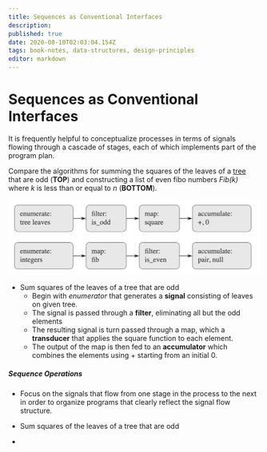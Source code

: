 ```yaml
---
title: Sequences as Conventional Interfaces
description: 
published: true
date: 2020-08-10T02:03:04.154Z
tags: book-notes, data-structures, design-principles
editor: markdown
---
```


# Sequences as Conventional Interfaces

It is frequently helpful to conceptualize processes in terms of signals flowing through a cascade of stages, each of which implements part of the program plan. 

Compare the algorithms for summing the squares of the leaves of a  [tree](/computer-science/trees) that are odd (**TOP**) and constructing a list of even fibo numbers *Fib(k)* where *k* is less than or equal to *n* (**BOTTOM**).

![signalflowalgorithm.png](/signalflowalgorithm.png)

* Sum squares of the leaves of a tree that are odd
	* Begin with *enumerator* that generates a **signal** consisting of leaves on given tree.
  * The signal is passed through a **filter**, eliminating all but the odd elements
  * The resulting signal is turn passed through a map, which a **transducer** that applies the square function to each element. 
  * The output of the map is then fed to an **accumulator** which combines the elements using + starting from an initial 0.

##### Sequence Operations
* Focus on the signals that flow from one stage in the process to the next in order to organize programs that clearly reflect the signal flow structure.

* Sum squares of the leaves of a tree that are odd
* 
